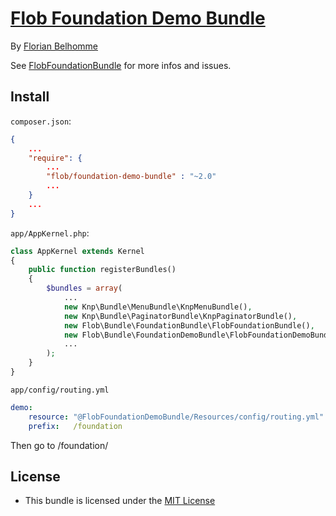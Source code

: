 # [Flob Foundation Demo Bundle](https://github.com/florianbelhomme/FlobFoundationDemoBundle)

By [Florian Belhomme](http://florianbelhomme.com)

See [FlobFoundationBundle](https://github.com/florianbelhomme/FlobFoundationBundle) for more infos and issues.

## Install

`composer.json`:

```JSON
{
    ...
    "require": {
        ...
        "flob/foundation-demo-bundle" : "~2.0"
        ...
    }
    ...
}
```

`app/AppKernel.php`:

```PHP
class AppKernel extends Kernel
{
    public function registerBundles()
    {
        $bundles = array(
            ...
            new Knp\Bundle\MenuBundle\KnpMenuBundle(),
            new Knp\Bundle\PaginatorBundle\KnpPaginatorBundle(),
            new Flob\Bundle\FoundationBundle\FlobFoundationBundle(),
            new Flob\Bundle\FoundationDemoBundle\FlobFoundationDemoBundle(),
            ...
        );
    }
}
```

`app/config/routing.yml`
```YAML
demo:
    resource: "@FlobFoundationDemoBundle/Resources/config/routing.yml"
    prefix:   /foundation
```

Then go to /foundation/

## License

- This bundle is licensed under the [MIT License](http://opensource.org/licenses/MIT)
